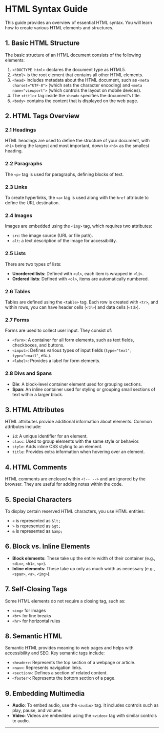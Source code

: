 
# HTML Syntax Guide

This guide provides an overview of essential HTML syntax. You will learn how to create various HTML elements and structures.

## 1. Basic HTML Structure
The basic structure of an HTML document consists of the following elements:

1. `<!DOCTYPE html>` declares the document type as HTML5.
2. `<html>` is the root element that contains all other HTML elements.
3. `<head>` includes metadata about the HTML document, such as `<meta charset="UTF-8">` (which sets the character encoding) and `<meta name="viewport">` (which controls the layout on mobile devices).
4. The `<title>` tag inside the `<head>` specifies the document’s title.
5. `<body>` contains the content that is displayed on the web page.

## 2. HTML Tags Overview

### 2.1 Headings
HTML headings are used to define the structure of your document, with `<h1>` being the largest and most important, down to `<h6>` as the smallest heading.

### 2.2 Paragraphs
The `<p>` tag is used for paragraphs, defining blocks of text.

### 2.3 Links
To create hyperlinks, the `<a>` tag is used along with the `href` attribute to define the URL destination.

### 2.4 Images
Images are embedded using the `<img>` tag, which requires two attributes:
- `src`: the image source (URL or file path).
- `alt`: a text description of the image for accessibility.

### 2.5 Lists
There are two types of lists:
- **Unordered lists**: Defined with `<ul>`, each item is wrapped in `<li>`.
- **Ordered lists**: Defined with `<ol>`, items are automatically numbered.

### 2.6 Tables
Tables are defined using the `<table>` tag. Each row is created with `<tr>`, and within rows, you can have header cells (`<th>`) and data cells (`<td>`).

### 2.7 Forms
Forms are used to collect user input. They consist of:
- `<form>`: A container for all form elements, such as text fields, checkboxes, and buttons.
- `<input>`: Defines various types of input fields (`type="text"`, `type="email"`, etc.).
- `<label>`: Provides a label for form elements.

### 2.8 Divs and Spans
- **Div**: A block-level container element used for grouping sections.
- **Span**: An inline container used for styling or grouping small sections of text within a larger block.

## 3. HTML Attributes
HTML attributes provide additional information about elements. Common attributes include:
- `id`: A unique identifier for an element.
- `class`: Used to group elements with the same style or behavior.
- `style`: Adds inline CSS styling to an element.
- `title`: Provides extra information when hovering over an element.

## 4. HTML Comments
HTML comments are enclosed within `<!-- -->` and are ignored by the browser. They are useful for adding notes within the code.

## 5. Special Characters
To display certain reserved HTML characters, you use HTML entities:
- `<` is represented as `&lt;`
- `>` is represented as `&gt;`
- `&` is represented as `&amp;`

## 6. Block vs. Inline Elements

- **Block elements**: These take up the entire width of their container (e.g., `<div>`, `<h1>`, `<p>`).
- **Inline elements**: These take up only as much width as necessary (e.g., `<span>`, `<a>`, `<img>`).

## 7. Self-Closing Tags
Some HTML elements do not require a closing tag, such as:
- `<img>` for images
- `<br>` for line breaks
- `<hr>` for horizontal rules

## 8. Semantic HTML
Semantic HTML provides meaning to web pages and helps with accessibility and SEO. Key semantic tags include:
- `<header>`: Represents the top section of a webpage or article.
- `<nav>`: Represents navigation links.
- `<section>`: Defines a section of related content.
- `<footer>`: Represents the bottom section of a page.

## 9. Embedding Multimedia
- **Audio**: To embed audio, use the `<audio>` tag. It includes controls such as play, pause, and volume.
- **Video**: Videos are embedded using the `<video>` tag with similar controls to audio.

---